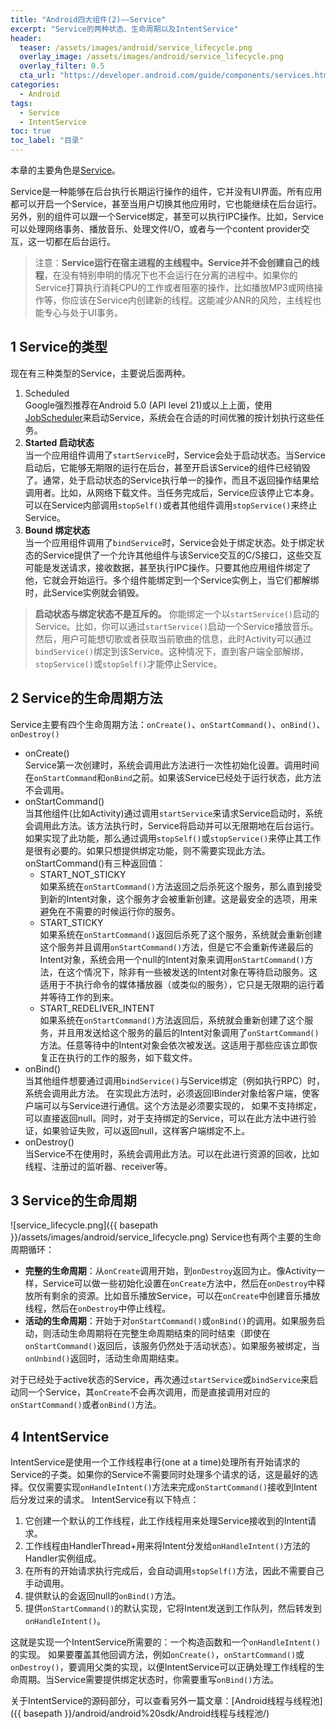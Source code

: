 ```yaml
---
title: "Android四大组件(2)——Service"
excerpt: "Service的两种状态、生命周期以及IntentService"
header:
  teaser: /assets/images/android/service_lifecycle.png
  overlay_image: /assets/images/android/service_lifecycle.png
  overlay_filter: 0.5
  cta_url: "https://developer.android.com/guide/components/services.html"
categories:
  - Android
tags:
  - Service
  - IntentService
toc: true
toc_label: "目录"
---
```


本章的主要角色是[Service](https://developer.android.com/guide/components/services.html)。

Service是一种能够在后台执行长期运行操作的组件，它并没有UI界面。所有应用都可以开启一个Service，甚至当用户切换其他应用时，它也能继续在后台运行。另外，别的组件可以跟一个Service绑定，甚至可以执行IPC操作。比如，Service可以处理网络事务、播放音乐、处理文件I/O，或者与一个content provider交互，这一切都在后台运行。

> 注意：**Service运行在宿主进程的主线程中。Service并不会创建自己的线程**，在没有特别申明的情况下也不会运行在分离的进程中。如果你的Service打算执行消耗CPU的工作或者阻塞的操作，比如播放MP3或网络操作等，你应该在Service内创建新的线程。这能减少ANR的风险，主线程也能专心与处于UI事务。

## 1 Service的类型
现在有三种类型的Service，主要说后面两种。
1. Scheduled  
Google强烈推荐在Android 5.0 (API level 21)或以上上面，使用[JobScheduler](https://developer.android.com/reference/android/app/job/JobScheduler.html)来启动Service，系统会在合适的时间优雅的按计划执行这些任务。
2. **Started 启动状态**  
当一个应用组件调用了`startService`时，Service会处于启动状态。当Service启动后，它能够无期限的运行在后台，甚至开启该Service的组件已经销毁了。通常，处于启动状态的Service执行单一的操作，而且不返回操作结果给调用者。比如，从网络下载文件。当任务完成后，Service应该停止它本身。可以在Service内部调用`stopSelf()`或者其他组件调用`stopService()`来终止Service。
3. **Bound 绑定状态**  
当一个应用组件调用了`bindService`时，Service会处于绑定状态。处于绑定状态的Service提供了一个允许其他组件与该Service交互的C/S接口，这些交互可能是发送请求，接收数据，甚至执行IPC操作。只要其他应用组件绑定了他，它就会开始运行。多个组件能绑定到一个Service实例上，当它们都解绑时，此Service实例就会销毁。

> **启动状态与绑定状态不是互斥的。** 你能绑定一个以`startService()`启动的Service。比如，你可以通过`startService()`启动一个Service播放音乐。然后，用户可能想切歌或者获取当前歌曲的信息，此时Activity可以通过`bindService()`绑定到该Service。这种情况下，直到客户端全部解绑，`stopService()`或`stopSelf()`才能停止Service。

## 2 Service的生命周期方法
Service主要有四个生命周期方法：`onCreate()`、`onStartCommand()`、`onBind()`、`onDestroy()`
- onCreate()  
Service第一次创建时，系统会调用此方法进行一次性初始化设置。调用时间在`onStartCommand`和`onBind`之前。如果该Service已经处于运行状态，此方法不会调用。
- onStartCommand()  
当其他组件(比如Activity)通过调用`startService`来请求Service启动时，系统会调用此方法。该方法执行时，Service将启动并可以无限期地在后台运行。如果实现了此功能，那么通过调用`stopSelf()`或`stopService()`来停止其工作是很有必要的。如果只想提供绑定功能，则不需要实现此方法。
onStartCommand()有三种返回值：
  - START_NOT_STICKY  
  如果系统在`onStartCommand()`方法返回之后杀死这个服务，那么直到接受到新的Intent对象，这个服务才会被重新创建。这是最安全的选项，用来避免在不需要的时候运行你的服务。
  - START_STICKY  
  如果系统在`onStartCommand()`返回后杀死了这个服务，系统就会重新创建这个服务并且调用`onStartCommand()`方法，但是它不会重新传递最后的Intent对象，系统会用一个null的Intent对象来调用`onStartCommand()`方法，在这个情况下，除非有一些被发送的Intent对象在等待启动服务。这适用于不执行命令的媒体播放器（或类似的服务），它只是无限期的运行着并等待工作的到来。
  - START_REDELIVER_INTENT  
  如果系统在`onStartCommand()`方法返回后，系统就会重新创建了这个服务，并且用发送给这个服务的最后的Intent对象调用了`onStartCommand()`方法。任意等待中的Intent对象会依次被发送。这适用于那些应该立即恢复正在执行的工作的服务，如下载文件。
- onBind()  
当其他组件想要通过调用`bindService()`与Service绑定（例如执行RPC）时，系统会调用此方法。 在实现此方法时，必须返回IBinder对象给客户端，使客户端可以与Service进行通信。这个方法是必须要实现的， 如果不支持绑定，可以直接返回null。同时，对于支持绑定的Service，可以在此方法中进行验证，如果验证失败，可以返回null，这样客户端绑定不上。
- onDestroy()  
当Service不在使用时，系统会调用此方法。可以在此进行资源的回收，比如线程、注册过的监听器、receiver等。

## 3 Service的生命周期
![service_lifecycle.png]({{ basepath }}/assets/images/android/service_lifecycle.png)
Service也有两个主要的生命周期循环：
- **完整的生命周期**：从`onCreate`调用开始，到`onDestroy`返回为止。像Activity一样，Service可以做一些初始化设置在`onCreate`方法中，然后在`onDestroy`中释放所有剩余的资源。比如音乐播放Service，可以在`onCreate`中创建音乐播放线程，然后在`onDestroy`中停止线程。
- **活动的生命周期**：开始于对`onStartCommand()`或`onBind()`的调用。如果服务启动，则活动生命周期将在完整生命周期结束的同时结束（即使在`onStartCommand()`返回后，该服务仍然处于活动状态）。如果服务被绑定，当`onUnbind()`返回时，活动生命周期结束。

对于已经处于active状态的Service，再次通过`startService`或`bindService`来启动同一个Service，其`onCreate`不会再次调用，而是直接调用对应的`onStartCommand()`或者`onBind()`方法。

## 4 IntentService
IntentService是使用一个工作线程串行(one at a time)处理所有开始请求的Service的子类。如果你的Service不需要同时处理多个请求的话，这是最好的选择。仅仅需要实现`onHandleIntent()`方法来完成`onStartCommand()`接收到Intent后分发过来的请求。
IntentService有以下特点：
1. 它创建一个默认的工作线程，此工作线程用来处理Service接收到的Intent请求。
2. 工作线程由HandlerThread+用来将Intent分发给`onHandleIntent()`方法的Handler实例组成。
3. 在所有的开始请求执行完成后，会自动调用`stopSelf()`方法，因此不需要自己手动调用。
4. 提供默认的会返回null的`onBind()`方法。
5. 提供`onStartCommand()`的默认实现，它将Intent发送到工作队列，然后转发到`onHandleIntent()`。

这就是实现一个IntentService所需要的：一个构造函数和一个`onHandleIntent()`的实现。 如果要覆盖其他回调方法，例如`onCreate()`，`onStartCommand()`或`onDestroy()`，要调用父类的实现，以便IntentService可以正确处理工作线程的生命周期。当Service需要提供绑定状态时，你需要重写`onBind()`方法。

关于IntentService的源码部分，可以查看另外一篇文章：[Android线程与线程池]({{ basepath }}/android/android%20sdk/Android线程与线程池/)

